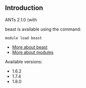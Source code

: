 ## Introduction
ANTs 2.1.0 (with 

beast is available using the command:

```
module load beast
```

* [More about beast]()
* [More about modules](Local:/systems/lisa/software/modules)

Available versions:

* 1.6.2
* 1.7.4
* 1.8.0